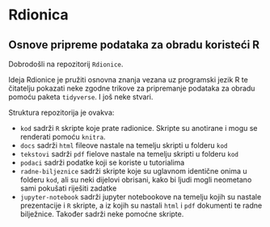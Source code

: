 # Rdionica
## Osnove pripreme podataka za obradu koristeći R

Dobrodošli na repozitorij `Rdionice`.

Ideja Rdionice je pružiti osnovna znanja vezana uz programski jezik R te
čitatelju pokazati neke zgodne trikove za pripremanje podataka za obradu pomoću
paketa `tidyverse`. I još neke stvari.

Struktura repozitorija je ovakva:
- `kod` sadrži `R` skripte koje prate radionice. Skripte su anotirane i mogu se
    renderati pomoću `knitra`.
- `docs` sadrži `html` fileove nastale na temelju skripti u folderu `kod`
- `tekstovi` sadrži `pdf` fielove nastale na temelju skripti u folderu `kod`
- `podaci` sadrži podatke koji se koriste u tutorialima
- `radne-biljeznice` sadrži skripte koje su uglavnom identične onima u folderu
    `kod`, ali su neki dijelovi obrisani, kako bi ljudi mogli neometano sami
    pokušati riješiti zadatke
- `jupyter-notebook` sadrži jupyter notebookove na temelju kojih su nastale
    prezentacije i `R` skripte, a iz kojih su nastali `html` i `pdf` dokumenti
    te radne bilježnice. Također sadrži neke pomoćne skripte.
